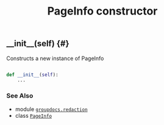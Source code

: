 ﻿---
title: PageInfo constructor
second_title: GroupDocs.Redaction for Python via .NET API References
description: 
type: docs
weight: 10
url: /python-net/groupdocs.redaction/pageinfo/__init__/
is_root: false
---

## \_\_init\_\_(self) {#}

Constructs a new instance of PageInfo



```python

def __init__(self):
    ...
```





### See Also
* module [`groupdocs.redaction`](../../)
* class [`PageInfo`](/redaction/python-net/groupdocs.redaction/pageinfo)
